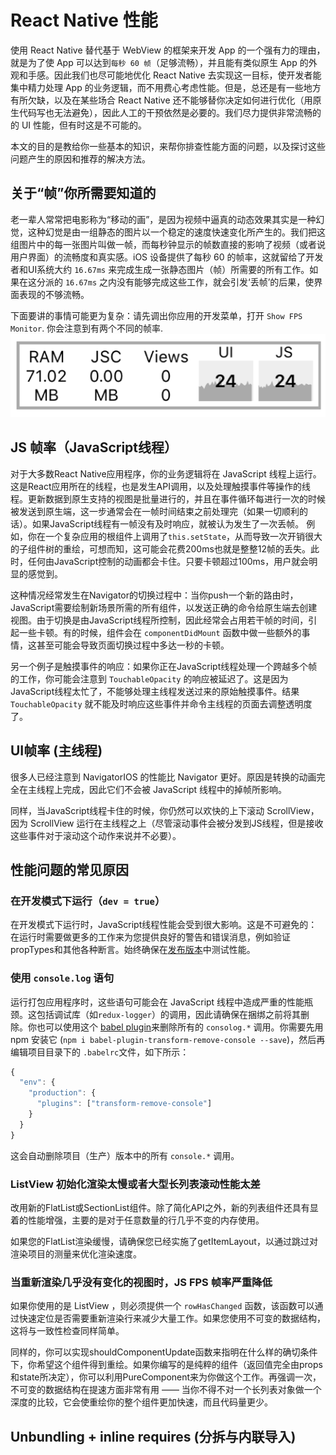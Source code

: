 # React Native 性能

使用 React Native 替代基于 WebView 的框架来开发 App 的一个强有力的理由，就是为了使 App 可以达到`每秒 60 帧`（足够流畅），并且能有类似原生 App 的外观和手感。因此我们也尽可能地优化 React Native 去实现这一目标，使开发者能集中精力处理 App 的业务逻辑，而不用费心考虑性能。但是，总还是有一些地方有所欠缺，以及在某些场合 React Native 还不能够替你决定如何进行优化（用原生代码写也无法避免），因此人工的干预依然是必要的。我们尽力提供非常流畅的的 UI 性能，但有时这是不可能的。

本文的目的是教给你一些基本的知识，来帮你排查性能方面的问题，以及探讨这些问题产生的原因和推荐的解决方法。

## 关于“帧”你所需要知道的

老一辈人常常把电影称为“移动的画”，是因为视频中逼真的动态效果其实是一种幻觉，这种幻觉是由一组静态的图片以一个稳定的速度快速变化所产生的。我们把这组图片中的每一张图片叫做一帧，而每秒钟显示的帧数直接的影响了视频（或者说用户界面）的流畅度和真实感。iOS 设备提供了每秒 60 的帧率，这就留给了开发者和UI系统大约 `16.67ms` 来完成生成一张静态图片（帧）所需要的所有工作。如果在这分派的 `16.67ms` 之内没有能够完成这些工作，就会引发‘丢帧’的后果，使界面表现的不够流畅。

下面要讲的事情可能更为复杂：请先调出你应用的开发菜单，打开 `Show FPS Monitor`. 你会注意到有两个不同的帧率.
![PerfUtil.png](/images/PerfUtil.png)

## JS 帧率（JavaScript线程）

对于大多数React Native应用程序，你的业务逻辑将在 JavaScript 线程上运行。这是React应用所在的线程，也是发生API调用，以及处理触摸事件等操作的线程。更新数据到原生支持的视图是批量进行的，并且在事件循环每进行一次的时候被发送到原生端，这一步通常会在一帧时间结束之前处理完（如果一切顺利的话）。如果JavaScript线程有一帧没有及时响应，就被认为发生了一次丢帧。 例如，你在一个复杂应用的根组件上调用了`this.setState`，从而导致一次开销很大的子组件树的重绘，可想而知，这可能会花费200ms也就是整整12帧的丢失。此时，任何由JavaScript控制的动画都会卡住。只要卡顿超过100ms，用户就会明显的感觉到。

这种情况经常发生在Navigator的切换过程中：当你push一个新的路由时，JavaScript需要绘制新场景所需的所有组件，以发送正确的命令给原生端去创建视图。由于切换是由JavaScript线程所控制，因此经常会占用若干帧的时间，引起一些卡顿。有的时候，组件会在 `componentDidMount` 函数中做一些额外的事情，这甚至可能会导致页面切换过程中多达一秒的卡顿。

另一个例子是触摸事件的响应：如果你正在JavaScript线程处理一个跨越多个帧的工作，你可能会注意到 `TouchableOpacity` 的响应被延迟了。这是因为JavaScript线程太忙了，不能够处理主线程发送过来的原始触摸事件。结果 `TouchableOpacity` 就不能及时响应这些事件并命令主线程的页面去调整透明度了。

## UI帧率 (主线程)

很多人已经注意到 NavigatorIOS 的性能比 Navigator 更好。原因是转换的动画完全在主线程上完成，因此它们不会被 JavaScript 线程中的掉帧所影响。

同样，当JavaScript线程卡住的时候，你仍然可以欢快的上下滚动 ScrollView，因为 ScrollView 运行在主线程之上（尽管滚动事件会被分发到JS线程，但是接收这些事件对于滚动这个动作来说并不必要）。

## 性能问题的常见原因

### 在开发模式下运行（`dev = true`）

在开发模式下运行时，JavaScript线程性能会受到很大影响。这是不可避免的：在运行时需要做更多的工作来为您提供良好的警告和错误消息，例如验证propTypes和其他各种断言。始终确保在[发布版本](https://facebook.github.io/react-native/docs/running-on-device#building-your-app-for-production)中测试性能。

### 使用 `console.log` 语句

运行打包应用程序时，这些语句可能会在 JavaScript 线程中造成严重的性能瓶颈。这包括调试库（如`redux-logger`）的调用，因此请确保在捆绑之前将其删除。你也可以使用这个 [babel plugin](https://babeljs.io/docs/en/babel-plugin-transform-remove-console/)来删除所有的 `consolog.*` 调用。你需要先用 npm 安装它 (`npm i babel-plugin-transform-remove-console --save`)，然后再编辑项目目录下的 `.babelrc`文件，如下所示：

```js
{
  "env": {
    "production": {
      "plugins": ["transform-remove-console"]
    }
  }
}
```

这会自动删除项目（生产）版本中的所有 `console.*` 调用。

### ListView 初始化渲染太慢或者大型长列表滚动性能太差

改用新的FlatList或SectionList组件。除了简化API之外，新的列表组件还具有显着的性能增强，主要的是对于任意数量的行几乎不变的内存使用。

如果您的FlatList渲染缓慢，请确保您已经实施了getItemLayout，以通过跳过对渲染项目的测量来优化渲染速度。

### 当重新渲染几乎没有变化的视图时，JS FPS 帧率严重降低

如果你使用的是 ListView ，则必须提供一个 `rowHasChanged` 函数，该函数可以通过快速定位是否需要重新渲染行来减少大量工作。如果您使用不可变的数据结构，这将与一致性检查同样简单。

同样的，你可以实现shouldComponentUpdate函数来指明在什么样的确切条件下，你希望这个组件得到重绘。如果你编写的是纯粹的组件（返回值完全由props和state所决定），你可以利用PureComponent来为你做这个工作。再强调一次，不可变的数据结构在提速方面非常有用 —— 当你不得不对一个长列表对象做一个深度的比较，它会使重绘你的整个组件更加快速，而且代码量更少。

## Unbundling + inline requires (分拆与内联导入)